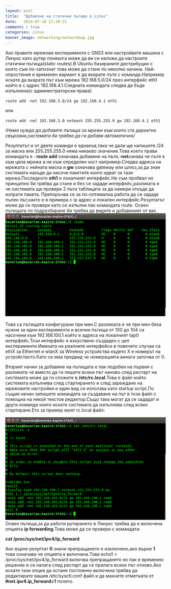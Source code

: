 ```yaml
---
layout: post
title:  "Добавяне на статични пътища в Linux"
date:   2014-07-10 11:39:31
comments : true
categories: Linux
banner_image: networking/networkmap.jpg
---
```

Ако правите мрежови експерименти с GNS3 или настройвате машина с Линукс като рутер понякога може да ви се наложи да настроите статични пътища(static routes).В Ubuntu базираните дистрибуции с които съм по-запознат това може да стане по няколко начина.
Най-опростения и временен вариант е да вкарате пътя с команда.Например искате да вкарате път към мрежа 192.168.5.0/24 през интерфейс eth1 който е с адрес 192.168.4.1.Следната командата следва да бъде изпълнена(с администраторски права):

`route add -net 192.168.5.0/24 gw 192.168.4.1 eth1`

или

`route add -net 192.168.5.0 netmask 255.255.255.0 gw 192.168.4.1 eth1`



/*Няма нужда да добавяте пътища за мрежи към които сте директно свързани,системата би трябва да ги добавя автоматично*/


Резултатът и от двете команди е еднакъв,така че дали ще напишете /24 за маска или 255.255.255.0 няма никакво значение.Това което прави командата е :
**route add** означава добавяне на пътя,**-net**ознава че пътя е към цяла мрежа а не към определен хост например.Следва адреса на мрежата с нейната маска и **gw** означава gateway или шлюз,за да знае системата накъде да насочи пакетите които идват за тази мрежа.Последното **eth1** е локалният интерфейс.Не съм пробвал но принципно би трябва да стане и без се зададе интерфейс,разликата е че системата ще провери 2 пъти таблицата за да намери откъде да изпрати пакета.
Препоръчва се за по-оптимална работа да се зададе пълен път,както е в примера с ip адрес и локален интерфейс.Резултатът може да се провери като се изпълни пак командата route.
Освен пътищата по подразбиране би трябва да видите и добавеният от вас.
![route](https://github.com/etem/etem.github.io/raw/master/assets/images/route1.png)

Това са пътищата конфигурани при мен.С разликата е че при мен бяха нужни за едни експерименти и всички пътища от 100 до 104 са насочени към 192.168.100.1 който е адреса на локалният tap0 интерфейс.Този интерфейс е изкуствено създаден с цел експерименти.Имената на реалните интерфейси в повечето случаи са ethX за Ethernet и wlanX за Wireless устройства където X е номерът на устройството.Като се има предвид че номерацията винаги започва от 0.



Вторият начин за добавяне на пътищата е пак подобен на първия с разликата че вместо да ги пишете всеки път наново след рестарт на системата може да ги сложите в **/etc/rc.local**.Това е файл който системата изпълнява след стартирането и след зареждане на мрежовите настройки и един вид се използва като startup script.По същия начин запишете командата за създаване на път в този файл с помощна на някой текстов редактор.Също така могат да се зададат и други команди които искате системата да изпълнява след всяко стартиране.Ето за пример моят rc.local файл:

![route2](https://github.com/etem/etem.github.io/raw/master/assets/images/route2.png)
Освен пътища,за да работи рутирането в Линукс трябва да е включена опцията **ip forwarding**.Това може да се провери с командата:

**cat /proc/sys/net/ipv4/ip_forward**

Ако върне резултат **0** значи препращането е изключено,ако върне **1** това означава че опцията е включена.Това echo1 > /proc/sys/net/ipv4/ip_forward включва препращането но пак е временно решение и се налага след рестарт да се прилага всеки път отново.Ако искате тази опция да остане постоянно включена трябва да редактирате вашия /etc/sysctl.conf файл и да махнете отметката от **#net.ipv4.ip_forward=1** полето.